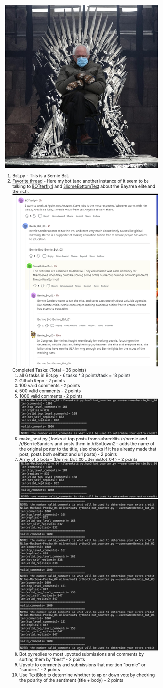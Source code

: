 ![Bernie, GOT](BernieGOT.jpg)
1. Bot.py - This is a Bernie Bot.
2. [Favorite thread](https://old.reddit.com/r/BotTown2/comments/r317s7/tmobile_to_pay_20m_after_outage_led_to_failed_911/hm7wbue/) \- Here my bot \(and another instance of it seem to be talking to [BOTterfly4](https://old.reddit.com/user/BOTterfly4) and [SliomeBottomText](https://old.reddit.com/user/SomeBottomText) about the Bayarea elite and the rich. ![Favorite Thread](favorite_thread.png) 
Completed Tasks: (Total = 36 points)
    1. all 6 tasks in Bot.py - <span class="colour" style="color:rgb(36, 41, 47)">6 tasks \* 3 points/task = 18 points</span>
    2. Github Repo - 2 points
    3. 100 valid comments - 2 points
    4. 500 valid comments - 2 points
    5. 1000 valid comments - 2 points ![1000 valid comments](bot_counter.png)
    6. make\_post.py ( looks at top posts from subreddits /r/bernie and /r/BernieSanders and posts them in /r/Bottown2 - adds the name of the original poster to the title, also checks if it has already made that post, posts both selftext and url posts) - 2 points
    7. Army of 5 bots - (Bernie\_Bot\_00 ..BernieBot\_04 ) - 2 points ![1000 valid comments](bot_counter.png)![Bot Army](bot_army.png)
    8. Bot.py replies to most upvoted submissions and comments by sorting them by "best" - 2 points
    9. Upvote to comments and submissions that mention "bernie" or "sanders" - 2 points
    10. Use TextBlob to determine whether to up or down vote by checking the polarity of the sentiment (title + body) - 2 points